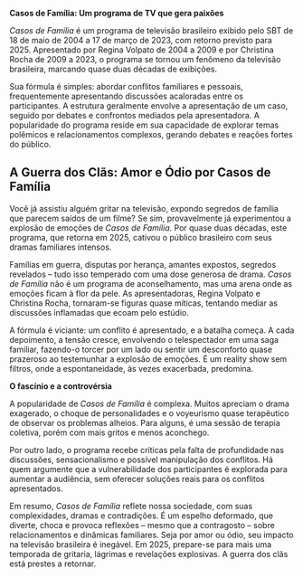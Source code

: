 **Casos de Família: Um programa de TV que gera paixões**

*Casos de Família* é um programa de televisão brasileiro exibido pelo SBT de 18 de maio de 2004 a 17 de março de 2023, com retorno previsto para 2025. Apresentado por Regina Volpato de 2004 a 2009 e por Christina Rocha de 2009 a 2023, o programa se tornou um fenômeno da televisão brasileira, marcando quase duas décadas de exibições.

Sua fórmula é simples: abordar conflitos familiares e pessoais, frequentemente apresentando discussões acaloradas entre os participantes. A estrutura geralmente envolve a apresentação de um caso, seguido por debates e confrontos mediados pela apresentadora.  A popularidade do programa reside em sua capacidade de explorar temas polêmicos e relacionamentos complexos, gerando debates e reações fortes do público.

## A Guerra dos Clãs: Amor e Ódio por Casos de Família

Você já assistiu alguém gritar na televisão, expondo segredos de família que parecem saídos de um filme?  Se sim, provavelmente já experimentou a explosão de emoções de *Casos de Família*.  Por quase duas décadas, este programa, que retorna em 2025, cativou o público brasileiro com seus dramas familiares intensos.

Famílias em guerra, disputas por herança, amantes expostos, segredos revelados – tudo isso temperado com uma dose generosa de drama.  *Casos de Família* não é um programa de aconselhamento, mas uma arena onde as emoções ficam à flor da pele.  As apresentadoras, Regina Volpato e Christina Rocha, tornaram-se figuras quase míticas, tentando mediar as discussões inflamadas que ecoam pelo estúdio.

A fórmula é viciante: um conflito é apresentado, e a batalha começa. A cada depoimento, a tensão cresce, envolvendo o telespectador em uma saga familiar, fazendo-o torcer por um lado ou sentir um desconforto quase prazeroso ao testemunhar a explosão de emoções. É um reality show sem filtros, onde a espontaneidade, às vezes exacerbada, predomina.

**O fascínio e a controvérsia**

A popularidade de *Casos de Família* é complexa. Muitos apreciam o drama exagerado, o choque de personalidades e o voyeurismo quase terapêutico de observar os problemas alheios.  Para alguns, é uma sessão de terapia coletiva, porém com mais gritos e menos aconchego.

Por outro lado, o programa recebe críticas pela falta de profundidade nas discussões, sensacionalismo e possível manipulação dos conflitos.  Há quem argumente que a vulnerabilidade dos participantes é explorada para aumentar a audiência, sem oferecer soluções reais para os conflitos apresentados.

Em resumo, *Casos de Família* reflete nossa sociedade, com suas complexidades, dramas e contradições.  É um espelho deformado, que diverte, choca e provoca reflexões – mesmo que a contragosto – sobre relacionamentos e dinâmicas familiares.  Seja por amor ou ódio, seu impacto na televisão brasileira é inegável.  Em 2025, prepare-se para mais uma temporada de gritaria, lágrimas e revelações explosivas. A guerra dos clãs está prestes a retornar.